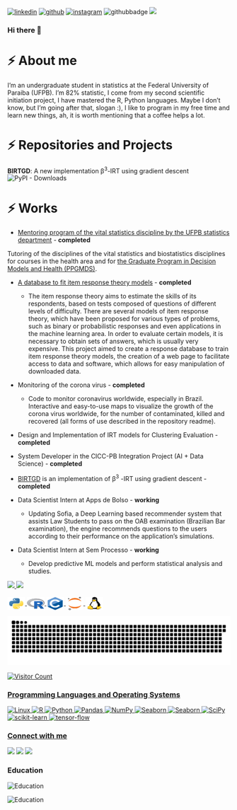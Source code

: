 [![linkedin](https://img.shields.io/badge/manuelfjr-black?&logo=linkedin)](https://www.linkedin.com/in/manuefjr)
[![github](https://img.shields.io/badge/manuelfjr-black?&logo=github)](https://github.com/Manuelfjr)
[![instagram](https://img.shields.io/badge/manuelfjr-black?&logo=instagram)](https://www.instagram.com/manuelferreirajr/)
![githubbadge](https://img.shields.io/github/followers/manuelfjr?style=social)
![](https://komarev.com/ghpvc/?username=manuelfjr&color=brightgreen&style=flat)
<!--
[![Instagram](https://img.shields.io/badge/python-v3.8.5-orange?&logo=python)](https://pypi.python.org/pypi/ansicolortags/)
-->
### Hi there 👋
<!--
**Manuelfjr/Manuelfjr** is a ✨ _special_ ✨ repository because its `README.md` (this file) appears on your GitHub profile.

Here are some ideas to get you started:

- 🔭 I’m currently working on ...
- 🌱 I’m currently learning ...
- 👯 I’m looking to collaborate on ...
- 🤔 I’m looking for help with ...
- 💬 Ask me about ...
- 📫 How to reach me: ...
- 😄 Pronouns: ...
- ⚡ Fun fact: ...
-->
# ⚡ About me

I’m an undergraduate student in statistics at the Federal University of Paraiba (UFPB). I’m 82% statistic, I come from my second scientific initiation project, I have mastered the R, Python languages. Maybe I don’t know, but I’m going after that, slogan :), I like to program in my free time and learn new things, ah, it is worth mentioning that a coffee helps a lot.

# ⚡ Repositories and Projects

**BIRTGD**: A new implementation &beta;<sup>3</sup>-IRT using gradient descent </br>
![PyPI - Downloads](https://img.shields.io/pypi/dm/birt-gd?style=flat-square&color=darkgreen)

# ⚡ Works

- [Mentoring program of the vital statistics discipline by the UFPB statistics department](https://sigaa.ufpb.br/sigaa/public/programa/portal.jsf?id=1895) - **completed**

Tutoring of the disciplines of the vital statistics and biostatistics disciplines for courses in the health area and for [the Graduate Program in Decision Models and Health (PPGMDS)](https://sigaa.ufpb.br/sigaa/public/programa/portal.jsf?id=1895).

- [A database to fit item response theory models](https://responsedb.github.io/) - **completed**

  - The item response theory aims to estimate the skills of its respondents, based on tests composed of questions of different levels of difficulty. There are several models of item response theory, which have been proposed for various types of problems, such as binary or probabilistic responses and even applications in the machine learning area. In order to evaluate certain models, it is necessary to obtain sets of answers, which is usually very expensive. This project aimed to create a response database to train item response theory models, the creation of a web page to facilitate access to data and software, which allows for easy manipulation of downloaded data.

- Monitoring of the corona virus - **completed**

  - Code to monitor coronavirus worldwide, especially in Brazil. Interactive and easy-to-use maps to visualize the growth of the corona virus worldwide, for the number of contaminated, killed and recovered (all forms of use described in the repository readme).

- Design and Implementation of IRT models for Clustering Evaluation - **completed**

- System Developer in the CICC-PB Integration Project (AI + Data Science) - **completed**

- [BIRTGD](https://pypi.org/project/birt-gd/) is an implementation of &beta;<sup>3</sup> -IRT using gradient descent - **completed**

- Data Scientist Intern at Apps de Bolso - **working**

  - Updating Sofia, a Deep Learning based recommender system that assists Law Students to pass on the OAB examination (Brazilian Bar examination), the engine recommends questions to the users according to their performance on the application’s simulations.

- Data Scientist Intern at Sem Processo - **working**
  - Develop predictive ML models and perform statistical analysis and studies.

<div>
  <a href="https://github.com/Manuelfjr">
  <img height="180em" src="https://github-readme-stats.vercel.app/api?username=Manuelfjr&show_icons=true&theme=dark&include_all_commits=true&count_private=true"/>
  <img height="180em" src="https://github-readme-stats.vercel.app/api/top-langs/?username=Manuelfjr&layout=compact&langs_count=7&theme=dark"/>
</div>

<div style="display: inline_block"><br>
  <img align="center" alt="Python" height="30" width="40" src="https://raw.githubusercontent.com/devicons/devicon/master/icons/python/python-original.svg">
  <img align="center" alt="R" height="30" width="40" src="https://raw.githubusercontent.com/devicons/devicon/master/icons/r/r-original.svg">
  <img align="center" alt="C" height="30" width="40" src="https://raw.githubusercontent.com/devicons/devicon/master/icons/c/c-original.svg">
  <img align="center" alt="Jupyter" height="30" width="40" src="https://raw.githubusercontent.com/devicons/devicon/master/icons/jupyter/jupyter-original.svg">
  <img align="center" alt="Linux" height="30" width="40" src="https://raw.githubusercontent.com/devicons/devicon/master/icons/linux/linux-original.svg">

</div>

![asd](https://raw.githubusercontent.com/hugo451/hugo451/output/github-contribution-grid-snake.svg)


![Visitor Count](https://profile-counter.glitch.me/Manuelfjr/count.svg)

### Programming Languages and Operating Systems

![Linux](https://img.shields.io/badge/Linux-FCC624?style=for-the-badge&logo=linux&logoColor=black)
![R](https://img.shields.io/badge/r-3670A0?style=for-the-badge&logo=r&logoColor=ffdd54)
![Python](https://img.shields.io/badge/python-3670A0?style=for-the-badge&logo=python&logoColor=ffdd54)
![Pandas](https://img.shields.io/badge/pandas-%23013243.svg?style=for-the-badge&logo=pandas&logoColor=white)
![NumPy](https://img.shields.io/badge/numpy-%23013243.svg?style=for-the-badge&logo=numpy&logoColor=white)
![Seaborn](https://img.shields.io/badge/seaborn-%23013243.svg?style=for-the-badge&logo=seaborn&logoColor=white)
![Seaborn](https://img.shields.io/badge/seaborn-%23013243.svg?style=for-the-badge&logo=seaborn&logoColor=white)
![SciPy](https://img.shields.io/badge/SciPy-%23013243.svg?style=for-the-badge&logo=scipy&logoColor=%white)
![scikit-learn](https://img.shields.io/badge/scikit--learn-%23F7931E.svg?style=for-the-badge&logo=scikit-learn&logoColor=white)
![tensor-flow](https://img.shields.io/badge/tensorflow-%23F7931E.svg?style=for-the-badge&logo=tensorflow&logoColor=white)

### Connect with me

<div> 
  
  <a href="https://www.instagram.com/manuelferreirajr/" target="_blank"><img src="https://img.shields.io/badge/-Instagram-%23E4405F?style=for-the-badge&logo=instagram&logoColor=white" target="_blank"></a>
  <a href = "mailto:ferreira.jr.ufpb@gmail.com"><img src="https://img.shields.io/badge/-Gmail-%23333?style=for-the-badge&logo=gmail&logoColor=white" target="_blank"></a>
  <a href="https://www.linkedin.com/in/manuefjr/" target="_blank"><img src="https://img.shields.io/badge/-LinkedIn-%230077B5?style=for-the-badge&logo=linkedin&logoColor=white" target="_blank"></a> 

</div>

### Education

[<img align="left" alt="Education" src="https://img.shields.io/badge/-Resume-darkgreen?style=for-the-badge" />](https://manuelfjr.github.io)
</br>

[<img align="left" alt="Education" src="https://img.shields.io/badge/UF%20da%20Paraíba-B.S.%20Statistic-%23563D7C?style=for-the-badge" />](http://www.uwyo.edu/physics/)
</br>

<!--
<p align="center">
  <img src="https://github-readme-stats.vercel.app/api?username=Manuelfjr&show_icons=true&theme=dark" />
</p>
<p align="center">
  <img src="https://github-readme-stats.vercel.app/api/top-langs/?username=Manuelfjr&layout=compact&show_icons=true&theme=dark)](https://github.com/Manuelfjr/github-readme-stats" />
</p>
<p align="center">
  <img src="https://profile-counter.glitch.me/Manuelfjr/count.svg" />
</p>
-->
